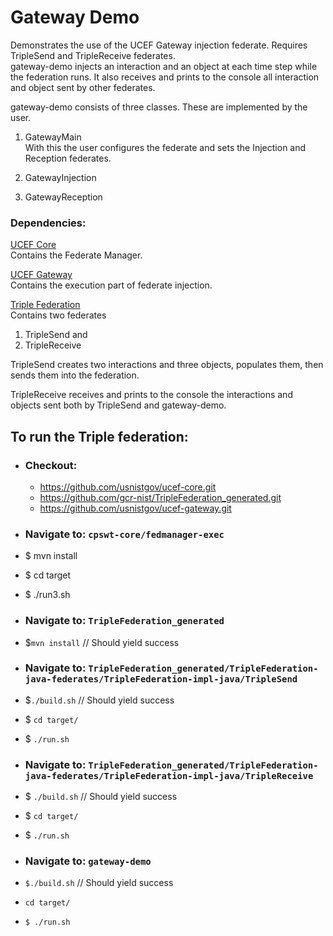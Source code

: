 # Gateway Demo
Demonstrates the use of the UCEF Gateway injection federate.
Requires TripleSend and TripleReceive federates.  
gateway-demo injects an interaction and an object at each time step while the federation runs.  It also receives and prints to the console all interaction and object sent by other federates.  

gateway-demo consists of three classes.  These are implemented by the user.
  1. GatewayMain  
  With this the user configures the federate and sets the Injection and Reception federates.

  2. GatewayInjection
  3. GatewayReception

### Dependencies:

[UCEF Core](https://github.com/usnistgov/ucef-core.git)  
Contains the Federate Manager.  

[UCEF Gateway](https://github.com/usnistgov/ucef-gateway.git)  
Contains the execution part of federate injection.

[Triple Federation](https://github.com/gcr-nist/TripleFederation_generated.git)  
Contains two federates  
  1. TripleSend and  
  2. TripleReceive  

  TripleSend creates two interactions and three objects, populates them, then sends them into the federation.  

  TripleReceive receives and prints to the console the interactions and objects sent both by TripleSend and gateway-demo.

## To run the Triple federation:

  - ### Checkout:
    - https://github.com/usnistgov/ucef-core.git
    - https://github.com/gcr-nist/TripleFederation_generated.git
    - https://github.com/usnistgov/ucef-gateway.git

  - ### Navigate to: `cpswt-core/fedmanager-exec`  
  - $ mvn install
  - $ cd target
  - $ ./run3.sh

  - ### Navigate to: `TripleFederation_generated`
  - $`mvn install`  // Should yield success

  - ### Navigate to: `TripleFederation_generated/TripleFederation-java-federates/TripleFederation-impl-java/TripleSend`  
  - $`./build.sh` // Should yield success
  - $ `cd target/`
  - $ `./run.sh` 


  - ### Navigate to: `TripleFederation_generated/TripleFederation-java-federates/TripleFederation-impl-java/TripleReceive`  
  - $ `./build.sh` // Should yield success
  - $ `cd target/`
  - $ `./run.sh`


  - ### Navigate to: `gateway-demo`  
  - `$./build.sh` // Should yield success
  - `cd target/`
  - `$ ./run.sh` 

